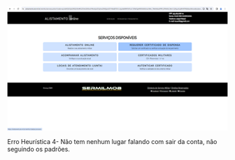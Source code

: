 <img src='heuristica.png'>

Erro Heurística 4- Não tem nenhum lugar falando com sair da conta, não seguindo os padrões.